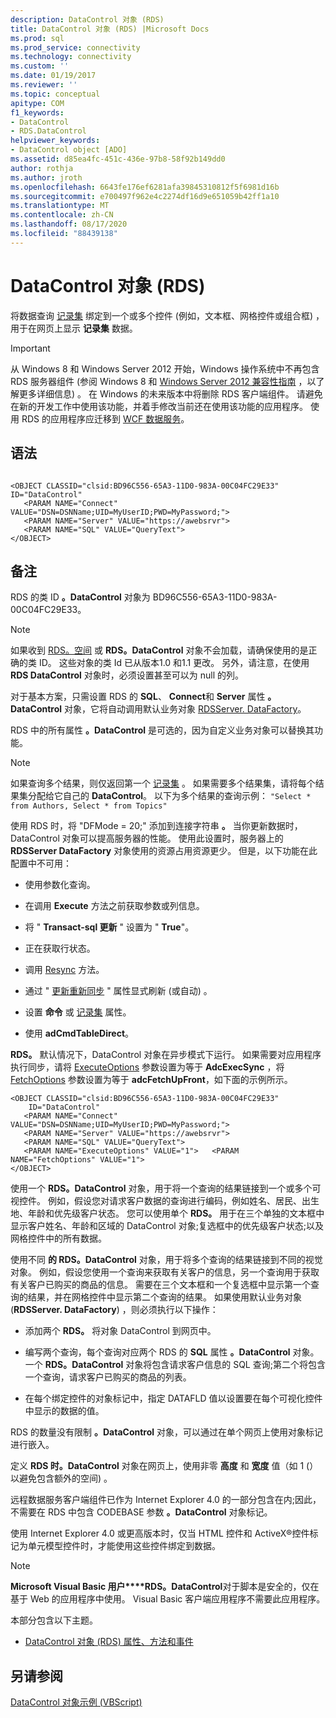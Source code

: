 ```yaml
---
description: DataControl 对象 (RDS)
title: DataControl 对象 (RDS) |Microsoft Docs
ms.prod: sql
ms.prod_service: connectivity
ms.technology: connectivity
ms.custom: ''
ms.date: 01/19/2017
ms.reviewer: ''
ms.topic: conceptual
apitype: COM
f1_keywords:
- DataControl
- RDS.DataControl
helpviewer_keywords:
- DataControl object [ADO]
ms.assetid: d85ea4fc-451c-436e-97b8-58f92b149dd0
author: rothja
ms.author: jroth
ms.openlocfilehash: 6643fe176ef6281afa39845310812f5f6981d16b
ms.sourcegitcommit: e700497f962e4c2274df16d9e651059b42ff1a10
ms.translationtype: MT
ms.contentlocale: zh-CN
ms.lasthandoff: 08/17/2020
ms.locfileid: "88439138"
---
```

# <a name="datacontrol-object-rds"></a>DataControl 对象 (RDS)
将数据查询 [记录集](../../../ado/reference/ado-api/recordset-object-ado.md) 绑定到一个或多个控件 (例如，文本框、网格控件或组合框) ，用于在网页上显示 **记录集** 数据。  
  
> [!IMPORTANT]
>  从 Windows 8 和 Windows Server 2012 开始，Windows 操作系统中不再包含 RDS 服务器组件 (参阅 Windows 8 和 [Windows Server 2012 兼容性指南](https://www.microsoft.com/download/details.aspx?id=27416) ，以了解更多详细信息) 。 在 Windows 的未来版本中将删除 RDS 客户端组件。 请避免在新的开发工作中使用该功能，并着手修改当前还在使用该功能的应用程序。 使用 RDS 的应用程序应迁移到 [WCF 数据服务](https://go.microsoft.com/fwlink/?LinkId=199565)。  
  
## <a name="syntax"></a>语法  
  
```  
  
<OBJECT CLASSID="clsid:BD96C556-65A3-11D0-983A-00C04FC29E33" ID="DataControl"  
   <PARAM NAME="Connect" VALUE="DSN=DSNName;UID=MyUserID;PWD=MyPassword;">  
   <PARAM NAME="Server" VALUE="https://awebsrvr">  
   <PARAM NAME="SQL" VALUE="QueryText">  
</OBJECT>  
```  
  
## <a name="remarks"></a>备注  
 RDS 的类 ID **。DataControl** 对象为 BD96C556-65A3-11D0-983A-00C04FC29E33。  
  
> [!NOTE]
>  如果收到 [RDS。空间](../../../ado/reference/rds-api/dataspace-object-rds.md) 或 **RDS。DataControl** 对象不会加载，请确保使用的是正确的类 ID。 这些对象的类 Id 已从版本1.0 和1.1 更改。 另外，请注意，在使用 **RDS DataControl** 对象时，必须设置甚至可以为 null 的列。  
  
 对于基本方案，只需设置 RDS 的 **SQL**、 **Connect**和 **Server** 属性 **。DataControl** 对象，它将自动调用默认业务对象 [RDSServer. DataFactory](../../../ado/reference/rds-api/datafactory-object-rdsserver.md)。  
  
 RDS 中的所有属性 **。DataControl** 是可选的，因为自定义业务对象可以替换其功能。  
  
> [!NOTE]
>  如果查询多个结果，则仅返回第一个 [记录集](../../../ado/reference/ado-api/recordset-object-ado.md) 。 如果需要多个结果集，请将每个结果集分配给它自己的 **DataControl**。 以下为多个结果的查询示例： `"Select * from Authors, Select * from Topics"`  
  
 使用 RDS 时，将 "DFMode = 20;" 添加到连接字符串 **。** 当你更新数据时，DataControl 对象可以提高服务器的性能。 使用此设置时，服务器上的 **RDSServer DataFactory** 对象使用的资源占用资源更少。 但是，以下功能在此配置中不可用：  
  
-   使用参数化查询。  
  
-   在调用 **Execute** 方法之前获取参数或列信息。  
  
-   将 " **Transact-sql 更新** " 设置为 " **True**"。  
  
-   正在获取行状态。  
  
-   调用 [Resync](../../../ado/reference/ado-api/resync-method.md) 方法。  
  
-   通过 " [更新重新同步](../../../ado/reference/ado-api/update-resync-property-dynamic-ado.md) " 属性显式刷新 (或自动) 。  
  
-   设置 **命令** 或 [记录集](../../../ado/reference/rds-api/recordset-sourcerecordset-properties-rds.md) 属性。  
  
-   使用 **adCmdTableDirect**。  
  
 **RDS。** 默认情况下，DataControl 对象在异步模式下运行。 如果需要对应用程序执行同步，请将 [ExecuteOptions](../../../ado/reference/rds-api/executeoptions-property-rds.md) 参数设置为等于 **AdcExecSync** ，将 [FetchOptions](../../../ado/reference/rds-api/fetchoptions-property-rds.md) 参数设置为等于 **adcFetchUpFront**，如下面的示例所示。  
  
```  
<OBJECT CLASSID="clsid:BD96C556-65A3-11D0-983A-00C04FC29E33"   
    ID="DataControl"  
   <PARAM NAME="Connect" VALUE="DSN=DSNName;UID=MyUserID;PWD=MyPassword;">  
   <PARAM NAME="Server" VALUE="https://awebsrvr">  
   <PARAM NAME="SQL" VALUE="QueryText">  
   <PARAM NAME="ExecuteOptions" VALUE="1">   <PARAM NAME="FetchOptions" VALUE="1">  
</OBJECT>  
```  
  
 使用一个 **RDS。DataControl** 对象，用于将一个查询的结果链接到一个或多个可视控件。 例如，假设您对请求客户数据的查询进行编码，例如姓名、居民、出生地、年龄和优先级客户状态。 您可以使用单个 **RDS。** 用于在三个单独的文本框中显示客户姓名、年龄和区域的 DataControl 对象;复选框中的优先级客户状态;以及网格控件中的所有数据。  
  
 使用不同 **的 RDS。DataControl** 对象，用于将多个查询的结果链接到不同的视觉对象。 例如，假设您使用一个查询来获取有关客户的信息，另一个查询用于获取有关客户已购买的商品的信息。 需要在三个文本框和一个复选框中显示第一个查询的结果，并在网格控件中显示第二个查询的结果。 如果使用默认业务对象 (**RDSServer. DataFactory**) ，则必须执行以下操作：  
  
-   添加两个 **RDS。** 将对象 DataControl 到网页中。  
  
-   编写两个查询，每个查询对应两个 RDS 的 **SQL** 属性 **。DataControl** 对象。 一个 **RDS。DataControl** 对象将包含请求客户信息的 SQL 查询;第二个将包含一个查询，请求客户已购买的商品的列表。  
  
-   在每个绑定控件的对象标记中，指定 DATAFLD 值以设置要在每个可视化控件中显示的数据的值。  
  
 RDS 的数量没有限制 **。DataControl** 对象，可以通过在单个网页上使用对象标记进行嵌入。  
  
 定义 **RDS 时。DataControl** 对象在网页上，使用非零 **高度** 和 **宽度** 值（如 1 (）以避免包含额外的空间) 。  
  
 远程数据服务客户端组件已作为 Internet Explorer 4.0 的一部分包含在内;因此，不需要在 RDS 中包含 CODEBASE 参数 **。DataControl** 对象标记。  
  
 使用 Internet Explorer 4.0 或更高版本时，仅当 HTML 控件和 ActiveX®控件标记为单元模型控件时，才能使用这些控件绑定到数据。  
  
> [!NOTE]
>  **Microsoft Visual Basic 用户****RDS。DataControl**对于脚本是安全的，仅在基于 Web 的应用程序中使用。 Visual Basic 客户端应用程序不需要此应用程序。  
  
 本部分包含以下主题。  
  
-   [DataControl 对象 (RDS) 属性、方法和事件](../../../ado/reference/rds-api/datacontrol-object-rds-properties-methods-and-events.md)  
  
## <a name="see-also"></a>另请参阅  
 [DataControl 对象示例 (VBScript)](../../../ado/reference/rds-api/datacontrol-object-example-vbscript.md)






















